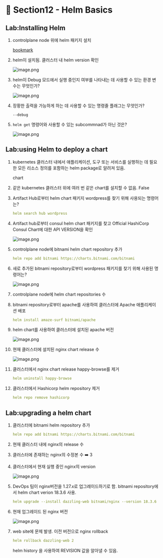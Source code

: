 # 🍨 Section12 - Helm Basics

## Lab:Installing Helm

1. controlplane node 위에 helm 패키지 설치

    [bookmark](https://helm.sh/docs/intro/install/#from-script)

2. helm이 설치됨. 클러스터 내 helm version 확인

    ![image.png](https://prod-files-secure.s3.us-west-2.amazonaws.com/b2ea2032-00e9-4883-a13b-cb03cf5b2334/c9bdd932-487b-48fe-a79d-59ac5065d76a/image.png?X-Amz-Algorithm=AWS4-HMAC-SHA256&X-Amz-Content-Sha256=UNSIGNED-PAYLOAD&X-Amz-Credential=ASIAZI2LB466UFNTQLXE%2F20250323%2Fus-west-2%2Fs3%2Faws4_request&X-Amz-Date=20250323T140821Z&X-Amz-Expires=3600&X-Amz-Security-Token=IQoJb3JpZ2luX2VjEHsaCXVzLXdlc3QtMiJHMEUCIQDX5D9%2BqzWJ%2F9PQHk3KtI8g8xg%2FvS%2BY31w7bmZrog1nCAIgXAtTJxb7da7sQDoatREXgeCyssHc%2BBNVtKhb9jZj%2FhcqiAQI1P%2F%2F%2F%2F%2F%2F%2F%2F%2F%2FARAAGgw2Mzc0MjMxODM4MDUiDG12T2avCA24oSY1%2FCrcA%2BaIedJB5w8w360b28wIG%2F90GmjCjXsrYGOEua1rGReXPHFFcosF%2FKr5ZkZHQrzsUK%2F%2Fii2htWnYVvPaIJ1QeuRlaV2YnpFWIVFQIIFkfeldIUqPOVkX0i6mWEZovf5BqrLQ6xX5NdndhIJrC88DRG4m4DuB5MgELX3xaiH1xHWjOiApv%2F92gfvBxQnesgtfUhUuuU8XWBoR%2B3%2B0jsQnw4Bi%2BqmLVuaInA0%2FBYDhRntrHvLZsPc2NeG38QyIDTKk1LIf1jGJA2TxtVdqhDM8lZJoIsNCJYP0Nmvs4sPtTnV4R%2FrH2BUXA%2FxDHGanGqnJlbE3PYPkQPYIBb%2B8YWzRbd20DgN4J8%2FTRfborKRPl7wDNElWX8xisnWdmZam4HQCM5CbyTVUfRTb%2BWNGK9nAm3hKqcWJ%2FGZryzNrYMTEE3iUE8F4TMdhYiWSBf4zm5qsxWT6DQEA5S6E5wsUWAnj%2BiaWfV7UXt01wXFH9cOtmAfO9N%2BNC0aAEsxIkIvL2vXfmz%2FDRq2uII%2F3Jf95np7pm4wnb6GaQ9jA2f7F7c58deqvdBXHbibcuNbqo6B8RLBWDj3n3AzuBYhXz3Tt2e9wNXdDwUUOFtoa9%2BSbT5Po4FSInEcaDPbwlNX9A2UwMInN%2F74GOqUBaENCgOg9avniWSwPqwE2jUfJmb933n8AFbEb4%2FM7KnlYWjzLIgQvvOHF8Jx%2BZJyk0K8sjD47n7DxeKZtY5mTqVRjjwwrBnSsgwItP4bKF8daozlav4OKtr1Nd3cjZBQkgynhDdHgQhUJieIgsj%2B5fpcyPEvPywll0%2BnO%2BRERTo9JnZCFwMFz%2FpxHe00KggwJRfzZJz82az%2BtY20p%2BGkmASz65Jkb&X-Amz-Signature=0fbed4d3867bb1bcbb2800ed7a45cf1b0308209efeb9ccb0d8eb736f07fb3315&X-Amz-SignedHeaders=host&x-id=GetObject)

3. helm이 Debug 모드에서 실행 중인지 여부를 나타내는 데 사용할 수 있는 환경 변수는 무엇인가?

    ![image.png](https://prod-files-secure.s3.us-west-2.amazonaws.com/b2ea2032-00e9-4883-a13b-cb03cf5b2334/69ca795c-9f38-4d08-ab29-52d6ec8dfe45/image.png?X-Amz-Algorithm=AWS4-HMAC-SHA256&X-Amz-Content-Sha256=UNSIGNED-PAYLOAD&X-Amz-Credential=ASIAZI2LB4667X3KJTYO%2F20250323%2Fus-west-2%2Fs3%2Faws4_request&X-Amz-Date=20250323T140822Z&X-Amz-Expires=3600&X-Amz-Security-Token=IQoJb3JpZ2luX2VjEHsaCXVzLXdlc3QtMiJGMEQCIGLvwZuZz%2FkaML2x2qSXrbiU1O89jPcZ4jIemkpSdNPSAiACsS4PJ%2BHIEljB%2F1J3i4o%2FNpUT4PJHwoj1ijPE2hpI2SqIBAjU%2F%2F%2F%2F%2F%2F%2F%2F%2F%2F8BEAAaDDYzNzQyMzE4MzgwNSIMFPioUKVM4D8LTFnSKtwD4GVWrVjweGyrPm2%2BiNi%2BVAapbL22W6TEI9I3B5scT7ddc2mX9tfzRzXU5ZkpZUhR7wZ0Ml8Ws1uvsDh2EVqCcV3HbygRdvHeQ%2BL3U2UuhocevFBSXEXwOvsO4KJ9GYD8DIATAJ7WHgxkX%2BNHMCa6UkMB2fLCX%2F15YPirMObl2Qv%2FOuma%2BOQwsDBEAC2Ml9qor%2BnocuEt8TBlZGDvhxOmO%2Fy%2BC4XaAEBgwRLW2h1F2GxuDi0oD0LSVZg2XKUvSxklfkBqKNVDg5A%2FZU03x1dGWtUi4VqgrjSTi97JxJOMXOOJ7WOG9o1KhmISyWxuyBaLpxyl%2FiLJLjoOmROuXXrZmEf%2BI6Bn8sup9VHLk%2B4%2BOSSKv156mG6VdZGhztIoRvwn5ktP1zPlvDjBdKfqqXv91FNglzPghHXGJnvijomBii6WAr4yfcC5QzP%2BwQ48YGBpCFACB%2Flu7zlk%2FCt6eb7BV3AFwJZpulHFAoLk2WpxYZpd8n4F2oNz4jqu3D4EsqQifawGY8mesefW1pX4qt10oTmsQGKWUU0pRz%2BRAlGJruivzWhdhz%2FJf9alePgdKJa%2FT0I2Sn1CHPjnXWSJDLJD7Hk8ZKBzAz0LWc2%2FjmGbkXR0v5qrTX13Oe6U0IwwnMz%2FvgY6pgGSRbNOuRQTdgwZoZlxIPg%2Bnbdy9BEJ1atAouMBfoGcvGdJumN0KWC8EPOJI8d6o5WJihuz0Od1ps2eWcLsuTCHLOXXQdT49ZQ7LHlbzpiWs2W0B%2FOJgQe1GPEjTvchLZ0Lxz7WFrCZjytGskUMeM0aY7UocpukMNfdfBmmO03YeTlxL6Jgf0Y6nkO0AWS%2FSYx8kzoES3iFDPwx1pryNCrn8r8tW8sV&X-Amz-Signature=d84b283848cd831ce7727c62e529aa031fac655c09ffc95df274e4c3e85a05c0&X-Amz-SignedHeaders=host&x-id=GetObject)

4. 장황한 출력을 가능하게 하는 데 사용할 수 있는 명령줄 플래그는 무엇인가?

    `--debug`

5. `helm get` 명령어와 사용할 수 있는 subcommnad가 아닌 것은?

    ![image.png](https://prod-files-secure.s3.us-west-2.amazonaws.com/b2ea2032-00e9-4883-a13b-cb03cf5b2334/8b4d92de-2e0c-42f2-8ca2-402d161402a4/image.png?X-Amz-Algorithm=AWS4-HMAC-SHA256&X-Amz-Content-Sha256=UNSIGNED-PAYLOAD&X-Amz-Credential=ASIAZI2LB466STDNZ7FA%2F20250323%2Fus-west-2%2Fs3%2Faws4_request&X-Amz-Date=20250323T140822Z&X-Amz-Expires=3600&X-Amz-Security-Token=IQoJb3JpZ2luX2VjEHsaCXVzLXdlc3QtMiJIMEYCIQCtDQcHoxRCedh5dCI2btQeFBSUQN0EQe4IRmF5GXfY9wIhAIFNfaet%2F0Vz19zRKyLjSGxLVzwPLwzGY8Qqo45ODznJKogECNT%2F%2F%2F%2F%2F%2F%2F%2F%2F%2FwEQABoMNjM3NDIzMTgzODA1IgwjJgCWtObSLtvCA1Eq3ANjFiDaDExOWOlYqKYurXUV30q6Uzz1c2gpdkp8Egb3GVMPWv1OQSU5xvg9qc4xFFFKiTvC663o7mZgYmzBSQDA4GGlyU9jk2uQtBZBYNQd4zRw9Wg%2FBn0lTkUFLhW%2BaagJgVeiPB8G%2F9npa5Y6KgJQsW72STCLHIJ74ggBQg5yQb6H7c4IlkDaJB5lNU82EjFHfjIsJGCHiaQv%2FP6banmcQAIhjnNYKMdm4vzbC39P2RjsmK4fv0b9whBre2RubuMb7lTy1r05FltwGblDkREtslqpnMzp2QL5dJyNpiuDrPTWboMCmbhAz3hjwZULFjyi1NEBZ53LzQZWzS8uYjKKo2cPQ56vqlI7QDDr21fF1V8GARzvCHYKsLUfV09HsDgdzvbUU7E1F4web%2BPMHR8KsTK8R52AoPM8S%2FUki0d1%2FuDZEQpZ5Ga97mwfiTiWxAv0oZwlApLp2RDRZnvvaay3OY4RqZLvGOvW6KCmESJ6LR9j%2B4t3OnENDpvwZi8SEq7gt0VmSPLS2OMQRWwPPWYKRrvGyOoMVHTqnQKM6fU69R4Ul09rEIZnJu1dNS%2BHT3vAfQ9J3PJ5rtBq%2BvMSMo434FNV7%2B22%2FcJemwqSDI3F8zw3tD%2FEHkUZjLua6TC5zP%2B%2BBjqkAc8yMQZiGQWTpwR7kf3d%2Fyn5WSmbn%2F1pfArr%2F%2FafT3SbpfjiksBsz8k4nRA4gL7ciS2nDh0gsVt%2B5kNWTYYBs0%2F2nVdhWgZ8iOmVDu%2BgjITL0rWzYg6i7k%2Fr8Y%2B6UlHUj2WJeOAsQ0G4nMVa7N3r0DJg3dAl8fYHgpQgmx62etA4KEheaGhjHSnavJn68SVTFtC3hPbDJb%2BmWumAQ0Xczpu7OpVG&X-Amz-Signature=d2babe0654171c1245013656fc171ff3a18177e6208b3fdc6e25d99b4f72c648&X-Amz-SignedHeaders=host&x-id=GetObject)


## Lab:using Helm to deploy a chart

1. kubernetes 클러스터 내에서 애플리케이션, 도구 또는 서비스를 실행하는 데 필요한 모든 리소스 정의를 포함하는 helm package로 알려져 있음.

    chart

2. 같은 kubernetes 클러스터 위에 여러 번 같은 chart를 설치할 수 없음. False
3. Artifact Hub로부터 helm chart 패키지 wordpress를 찾기 위해 사용되는 명령어는?

    ```yaml
    helm search hub wordpress
    ```

4. Artifact hub로부터 consul helm chart 패키지를 찾고 Official HashiCorp Consul Chart에 대한 API  VERSION을 확인

    ![image.png](https://prod-files-secure.s3.us-west-2.amazonaws.com/b2ea2032-00e9-4883-a13b-cb03cf5b2334/930692cd-425e-4e23-9c1b-928f9f1e131a/image.png?X-Amz-Algorithm=AWS4-HMAC-SHA256&X-Amz-Content-Sha256=UNSIGNED-PAYLOAD&X-Amz-Credential=ASIAZI2LB466SNMRAZY2%2F20250323%2Fus-west-2%2Fs3%2Faws4_request&X-Amz-Date=20250323T140823Z&X-Amz-Expires=3600&X-Amz-Security-Token=IQoJb3JpZ2luX2VjEHsaCXVzLXdlc3QtMiJHMEUCIQD9cZrCQYwlPMMwkNckfYXgxeBuPtOHAPF%2BCA3fUsnIjAIgcmQcailCQ78Ju4TC3hFrjYnOPwzgZePi3Vze%2FIPlQEAqiAQI1P%2F%2F%2F%2F%2F%2F%2F%2F%2F%2FARAAGgw2Mzc0MjMxODM4MDUiDK%2FQ6vZwVOlzd3hl5SrcA21dwNCAtRYcCsWckeC5QZiTPwGiPJkvuY%2FA95VkmU2VHu9yVhJoEv%2FhlMkuG5WE8tsLTvTZzRPPeGqywD5R8SVEElzj0tTtqECmgUOSLQvKjutwVKIA64ME6FqxnSbJ6NDNmCu0xehdYNxNeMm4ACOSzOIUFyCs0wm25DkFi6FWjmBywGR%2FD8AUUnD0gwsX0V7razuD%2BcO1yo4%2FyZdIOmVJKC1AhGgHslgddEGaOJR7DnmCFFVDLwBv3Bp6jluedStGoL5hpLFjnf%2F8F6NsLLclo0GqjCGnQhXKn2%2FoJNByObiwQ1zPOb9TJdhzlTSIw8GtjlBPqzkZQ2TouhH6IoHZRBzmx1uyxD33vt3V%2BPrBpIE5vUnUjVq%2FT6J4r6VacjLv8kU1DfeyXmkhlK%2BsHTBvgAte38w2O2VRFYc55ESjC9ehx1lRbSOUdVjGDJb1VaUELrS5kTmFJan7EGlQ8NVLgCJSO%2FfFzP0MSzuD0MEP8NZ0QK47w0Pbwd0Eodpw3tpIWB6ueMY8fNCHkbFpD0nmIJe%2FC%2Bn97KitNQxmyEMuE869n3mY9V0nuD2%2BLzC22CUtfB3kEyqJjoa8endETsaee5Dn3j6q0s%2F8N5XLnFn01tEdssO%2Fm78qnqpAMPvM%2F74GOqUBV%2F2U2Zl8yfofSv4vSB6t8wPbzRqh3BjjpbJSc8wuadLZxDsiOFiFIHRTADLerH94FbCAXKpkwsqBIkW5kitVOqCXok2MDSZKOxVukFb782hCzcmB6ntz8zJC7Ss0XdzqTYKUiAJq0zBoo3dlSNaZgmg7Y%2B2lXseZdGyOuMYDcnhR94FMxWj%2FXWhjqkZYLL3kT4CAdiERgYChbdQj04%2Bycn2VPXGl&X-Amz-Signature=b2d2d81aafce1cd5ca04f232236359e8dd07643d353fe1012777ca9a73007436&X-Amz-SignedHeaders=host&x-id=GetObject)

5. controlplane node에 bitnami helm chart repository 추가

    ```yaml
    helm repo add bitnami https://charts.bitnami.com/bitnami
    ```

6. 새로 추가된 bitnami repository로부터 wordpress 패키지를 찾기 위해 사용된 명령어는?

    ![image.png](https://prod-files-secure.s3.us-west-2.amazonaws.com/b2ea2032-00e9-4883-a13b-cb03cf5b2334/048cc660-48fe-40f7-9e95-b0f2f327e878/image.png?X-Amz-Algorithm=AWS4-HMAC-SHA256&X-Amz-Content-Sha256=UNSIGNED-PAYLOAD&X-Amz-Credential=ASIAZI2LB4667EY7N6TT%2F20250323%2Fus-west-2%2Fs3%2Faws4_request&X-Amz-Date=20250323T140823Z&X-Amz-Expires=3600&X-Amz-Security-Token=IQoJb3JpZ2luX2VjEHsaCXVzLXdlc3QtMiJHMEUCIAW0Ero%2FuqsT30wI2KqGHNjOZ22kLFQUyM%2FSm6hPY2BmAiEA2OAZXOcHD1VGfZ1RCuKO%2FRPk0oS2L%2FzUepK0mOBkEVcqiAQI1P%2F%2F%2F%2F%2F%2F%2F%2F%2F%2FARAAGgw2Mzc0MjMxODM4MDUiDL0JMarsELiGPq7txSrcA6S9cDQ1mqW4x5LCPiJiNdKR6uRpDF2a%2FqlFoaEymbWe76650cwi9qx67cyXuuifldhvpT59yAqx3sZ2Vd3qJLDrT9i%2Bq0IDNbOpw6W4Yb3NSnBM%2FdV3VE1wPSmfg4zra5KAT75C03nsRPA35oo4TjcdcHewV2CtESfmF7XRZC8TpwdcLkfY4V8cmWLLpR%2F3TnR8eMYz3xDolIS4VuFi7jys4Ai%2FyND5r7Ow%2Fr1Ri0kmjIuoYbRjrIXSmOi%2F%2F8D44eqy7Ye8jzOjkxov1j5GgRP6CwzeeJJRcUijrWK1bxheMkcjim3uy8z%2B1hAQPfoMmgcAYfYb7Bv0B8RTTyruwZfPhIASYo6VT0wTFvkMGZeYXY9tef3CAHl%2FoqoGqVga39nBbrgB07y2XL2723yLKyiye6p6RMckfFwecRlie42y00ENTPyj7gmczakQv7p6mRuTVd5UHdlA57%2BeIZUiVetlTWDbNkHrO0AbqR%2Fao3rYBZ7a8ocjx0cnDaQl7%2BHCwuTTNWjqRxkNoFDWH2t4pbyVm4KPA9qUC3FIPJ%2FQu9vGUqmdL9lq8FHg3uAfZU%2BFbH5MK%2BzsTqLJHAMYZ4DbX9MaTyIqg6zgE1beooVgKwHp8PsI4Xt1ZbfTNjkrMIXN%2F74GOqUBuk1Gg%2FGD72RfzNQb%2FW2OXiq%2BqX7tIIfCad7bUIpHerVUqGPTYvWAN8zGVjpYChe6JwAX49%2BczLfce0TbvDYXZAvtE4UCjpX%2FuObhnHe3cwFJxQ7fFRJoIzeIs8MCnJMu7qgrzFUCtIptTS%2FQ1J%2FhSwXJlHhM%2FwLKaUgIZLDaYbaTzFuorlJiw9%2F%2FfXOLwXQnrmPEZOWGN21smBggJ7tAlZBen7DN&X-Amz-Signature=a39269d37283e6ce562a0f3191015604a028dc1f3538fdafe36e4656b20cb679&X-Amz-SignedHeaders=host&x-id=GetObject)

7. controlplane node에 helm chart repositories 수
8. bitnami repository로부터 apache를 사용하여 클러스터에 Apache 애플리케이션 배포

    ```yaml
    helm install amaze-surf bitnami/apache
    ```

9. helm chart를 사용하여 클러스터에 설치된 apache 버전

    ![image.png](https://prod-files-secure.s3.us-west-2.amazonaws.com/b2ea2032-00e9-4883-a13b-cb03cf5b2334/e38adf70-0b48-42cc-9fc1-c4beff4e690a/image.png?X-Amz-Algorithm=AWS4-HMAC-SHA256&X-Amz-Content-Sha256=UNSIGNED-PAYLOAD&X-Amz-Credential=ASIAZI2LB466VYVDZBI7%2F20250323%2Fus-west-2%2Fs3%2Faws4_request&X-Amz-Date=20250323T140825Z&X-Amz-Expires=3600&X-Amz-Security-Token=IQoJb3JpZ2luX2VjEHsaCXVzLXdlc3QtMiJHMEUCIQD8BKTXvBjbb%2Bzg%2F6TgGnUxmqxqxN3toNCm7R2Mvbq8QwIgIC1%2F7S3oF2AI8Ut0lUuOTBZHH1LQO2uzMByUUAnL4x8qiAQI1P%2F%2F%2F%2F%2F%2F%2F%2F%2F%2FARAAGgw2Mzc0MjMxODM4MDUiDG%2FCaoX55OooUs5bwircA3WVuxdUopjJLXelkt5Seqs9DGM3fZm%2BX7cOWyZbkU8PNcxYdnFvEHqkycXe8Iaq2dIJPF65zro89sPx56fVmdbbvn7uAsGRtlyIpH5%2BuJvsLFqDPM0aGzHBcN7ynpPs7e60%2B%2FG0EHPrTWfVT6R032fedwg3htpX88hgA1dR3OiXGzEzTfxcYp%2F2H%2FIxsLONiRdcp%2BNf2RrBHmfGHrAt3X1zrNbVyKEcqln7Xrqhm1oq4%2FDol8%2FPVDePl19CM%2FqYgF%2BwwHBO9w3m%2BDWmwg8OVJD3PumDgZuXoMrExXdDei04zASpyfCUuvFtTfFwBKBbvRVJs83hdTr3T5pYZa4C7mdsIudUpl5%2BgADfDXDTQJ8mh5%2BXX1sqqG6Rtoc2hC1d9OlUNTQex53dOalNepwu4hMBCBcuDmTL2ADXj1wXoodvJ3dFrPM9NzstbG2nBDICAgwmoE4W%2BMR7EM0XQM%2B9FBnlFxbx9cDebDkafk5N9VgAA6wCfcsoNPUk5AoCy%2F38R%2FzfyfCTe0L%2BqWlx7HpmDouP16ZEdm4MVfm6mSMxuC6e%2FdEBYLn6AeUNuDdTs3npRzu5kUYl1i79odWYuymKEPihKPAnnxqTpQJN0YX1SIsQHXC7unE2jt7LYrbqMMXM%2F74GOqUBJ9h%2F0NAId1UY7x38QFZrTprL0In6wGJMF3zP8%2F2SBXef1wJjRBRZKVMGWYoY9NLht2iydECpoyMjcOLWPKIpDMAsKEFXRw%2Br8ynmPsqMXvXBLHC%2FoGxZvSZNF1bmqrZcFLvmON5%2BHxhHNyZjgtVPiUCN1IGLXhMM4Fi2B0e8D0Anc%2FRxGsz%2BnCOwruLKvFbfsNfWB%2FVJzc7Izt1gkJLb%2B9qEWjd3&X-Amz-Signature=7738f5db2c682c2aeb74f7d58795edf7878cac3cafa74e2daab0daf07ba7ef72&X-Amz-SignedHeaders=host&x-id=GetObject)

10. 현재 클러스터에 설치된 nginx chart release 수

    ![image.png](https://prod-files-secure.s3.us-west-2.amazonaws.com/b2ea2032-00e9-4883-a13b-cb03cf5b2334/8388808b-1d20-480f-ba99-2276eda3aeec/image.png?X-Amz-Algorithm=AWS4-HMAC-SHA256&X-Amz-Content-Sha256=UNSIGNED-PAYLOAD&X-Amz-Credential=ASIAZI2LB466WWQENP3N%2F20250323%2Fus-west-2%2Fs3%2Faws4_request&X-Amz-Date=20250323T140825Z&X-Amz-Expires=3600&X-Amz-Security-Token=IQoJb3JpZ2luX2VjEHsaCXVzLXdlc3QtMiJGMEQCIF3e%2BfDUfWKM1m0f5XwnelYbMQVrruiA1lqwtz%2Fw%2BD9MAiAtz%2B6leWtiUZ0KWkKGyU20ULU9MI8acoRAsi3CwtWS2iqIBAjU%2F%2F%2F%2F%2F%2F%2F%2F%2F%2F8BEAAaDDYzNzQyMzE4MzgwNSIMPaBsF7BRdjhwopsFKtwDUeIomgiOcKou31cmbAPher36eQqK2tprqHQsNglJwjYjtptSZ46QQB1HBasoC0Csp9zgRbnVx7xTJC0gKB8kSVcMeS9GqvC2ToX89fzICYm3wnCDdvgHeuQUH4lrNfp107s2VIq0QZvgl54O0u6nrcrTj8nrAUrUyT1f2PNpEARTvbEoj4LNgWcAnWih7T1G2iATvVPO%2FtqBrKd5iBu8Z2BeBq7BwZVqaVpZcbUkiqGZ1Fc4DZ1p3pZVXSAMCvnw9ze5KXQMWFDDx2XldsUS%2FJVK1hmzH5cTwHtal%2B1btTdVdizGzfP5dpiUTnZ4dL6Tz05KXERMCvDjnl2%2BBYCKV0jdDYwWE9VNBw2fjO%2FtRbD8ijNasPYPyi3HSXBZwiL54X%2FKv%2FASyinmvTKBhsvvOqdj1ScEIYqH%2BXTFujvI9jYGjw5xsv6EqS1eNCaXszhYEtnQY0sBfkf%2B0Pi%2B57yDU6FeKHZgEmOhZIGssunUqtvG%2BOzLIqFQpwsZyk8Aj%2FPQEx0H3hrrsCOssC6w8wGkThZyiGmOWe3QAogcbehdsM49seIaY5SD7qBeq0dGuKXlVQGbZFsP3dFag1OdC4WMrq1j5j%2BIwevv8bs5sHETJF77hSh2dUegvD2Cqa8wm8z%2FvgY6pgH3kpOWBO53MKR7FuajYka7OxSNkWwD4tzcrojlKA8c5lxUoAEyq3m2vZSpZTGBqFR%2B%2Bv%2BmCVGvD6YB3GG1CW67gRCVpj8ZKkZA2Zf03bqZd6%2FVGEESixzBLJkz0Ml9ZQFIyKMIe%2BQ8eHiGKczijFolKUZFEkKP%2Fw3NnmCOOolAkwKGVSqKqA5865vz%2FlsldEPlWnWLirULaJOZPYxKezu2eIZxf%2FxX&X-Amz-Signature=bda2ac05419e05ce6832bd4a8a41b3ee56f9446c517d9cbcf7a8e5b19ec0328f&X-Amz-SignedHeaders=host&x-id=GetObject)

11. 클러스터에서 nginx chart release happy-browse를 제거

    ```yaml
    helm uninstall happy-browse
    ```

12. 클러스터에서 Hashicorp helm repository 제거

    ```yaml
    helm repo remove hashicorp
    ```


## Lab:upgrading a helm chart

1. 클러스터에 bitnami helm repository 추가

    ```yaml
    helm repo add bitnami https://charts.bitnami.com/bitnami
    ```

2. 현재 클러스터 내에 nginx의  release 수
3. 클러스터에 존재하는 nginx의 수정본 수 ➡️ 3
4. 클러스터에서 현재 실행 중인 nginx의 version

    ![image.png](https://prod-files-secure.s3.us-west-2.amazonaws.com/b2ea2032-00e9-4883-a13b-cb03cf5b2334/b455502b-e813-41c9-a31d-758acd7b6fc1/image.png?X-Amz-Algorithm=AWS4-HMAC-SHA256&X-Amz-Content-Sha256=UNSIGNED-PAYLOAD&X-Amz-Credential=ASIAZI2LB466TTXFGAFW%2F20250323%2Fus-west-2%2Fs3%2Faws4_request&X-Amz-Date=20250323T140830Z&X-Amz-Expires=3600&X-Amz-Security-Token=IQoJb3JpZ2luX2VjEHsaCXVzLXdlc3QtMiJIMEYCIQDX5lL9I2gahoq%2BCLES9tIYDvkkLnntSCLTDMbOyQfq%2BQIhAMTPIpu1NuC%2FZsKN3wmwzFWNtroM5gLCQOb3OkJc0SHiKogECNT%2F%2F%2F%2F%2F%2F%2F%2F%2F%2FwEQABoMNjM3NDIzMTgzODA1IgxaVU1cL53hadiil5Yq3ANyzt8Cyew%2Bwqj1vZGcmoPUH11m6u0BeWSNpNyzhZS2K97hIOgzzLmKeTzOfZlkbxAxfQ8qnf1co23c73wcYy%2BZvJyNyQ2RwycHJ3OzvMlk5AT%2BKTW0M6TfNvq1TLOXp2ZMr8eAIE7IBmAQtC%2FuXje2w1jSbYaLUpMnCflJmkFHi2rHTAAxdYuXFl%2FNBqEDCSyB2zj3dg6srVw7E8o1FIFTFH%2FFSesdDFRmJ8mYSrTGTvgIXGh9mexpRoLG49lIfePAA%2BbvSWg05V8VsLa7C6IM%2Be%2BUoo95zzi8wVo4LRW0Eg1rxlFRRZubzC%2BPqj9%2Bg3LglZHOSpMZPW5f10PtHzdifjWJQeyN6yNDhxmn9pSjGLJBbmr9v1StxwfbvZ55SSFP2DIUCP9hEIDbBkyazW4uKgrm4pNUwSrzwtVNKqrhAWWlkoxlOfLzcifDT2M7lL9cX5yUZxlPEF0WDCxzHdcRmasGkwy6PP6LKCb4kIt56cEGSplT7W1Mv8oswVdq9VXjAOZWLkZrE3GYenAJLJExlyqrpkQQ0lf6zX%2B636htSpxV6Gioogs15oAR%2F9O5VahlZ%2BKDr5X7QwZ%2FICF3VsW82S2UBPmmNmFw6CrefXgHZUQv3r4UYF8xc%2FpIWDCezP%2B%2BBjqkAWL%2FwU%2BzCtYlmrFiKEKEutx66MC318%2F8UFlbm9U7Dl7d2ZclIEuub8z6ncF6Gu52B7I%2BTKFinpXnfaCmlP1nyx44eblKTEqkbHjlILnUD%2ByUaKyL5u6KTZmT3095wuH4Zjayjb5kjAqwfiIRG0wCAzo3TILbBVgIIdbWftCKsPvDcITc9PGeR88vu2pmjRRwEnnrTDQEWNQwFtwp3RpDHxmL%2F1ho&X-Amz-Signature=5e3b80334f82c9d593e834763010046c450428ccb490c392f00af55c1f285cd9&X-Amz-SignedHeaders=host&x-id=GetObject)

5. DevOps 팀이 nginx버전을 1.27.x로 업그레이드하기로 함. bitnami repository에서 helm chart verion 18.3.6 사용.

    ```yaml
    helm upgrade --install dazzling-web bitnami/nginx --version 18.3.6
    ```

6. 현재 업그레이드 된 nginx 버전

    ![image.png](https://prod-files-secure.s3.us-west-2.amazonaws.com/b2ea2032-00e9-4883-a13b-cb03cf5b2334/f7b287a2-6476-42d1-97ee-a1845c92fe99/image.png?X-Amz-Algorithm=AWS4-HMAC-SHA256&X-Amz-Content-Sha256=UNSIGNED-PAYLOAD&X-Amz-Credential=ASIAZI2LB466TTO2N564%2F20250323%2Fus-west-2%2Fs3%2Faws4_request&X-Amz-Date=20250323T140830Z&X-Amz-Expires=3600&X-Amz-Security-Token=IQoJb3JpZ2luX2VjEHsaCXVzLXdlc3QtMiJHMEUCIQDO2TBYvrusEayxp6bvjhqQeAhpFrD1%2BRvS462iHiRfSgIgD5d%2Fuc2CAMcL4JIdlhs3b3QKL5LZfI%2FLD8qZcSJ17G0qiAQI1P%2F%2F%2F%2F%2F%2F%2F%2F%2F%2FARAAGgw2Mzc0MjMxODM4MDUiDDmRI7NUArL9AgXISircA6aXeiH97%2BkuT2NV0%2F91AtwmV%2BeDzVUZ3PfQDu%2F0IPbmbqLGvAoY0I3AQEDYYI3YE6XJlxsaFyTN7HS1o38HupVggFgcB89Nbz3PvdSo120GwizI3GQuUKHX4xGf%2F%2FLVJ8tYptYPS5z9V%2FHf7cZ3aBw76BY1Gg%2BAkc0qlGEjyMWZHIMYh2PcSkHtjFWYD1g%2BGevKNnvh1keyJg7LohCbJEzqpTmZlnI6reBDvbcWsidYeQ%2FJPLSJ5sZ70vIf0VA1LzlP5X9E61NzDdEt2%2FuXEXEaoUt7HM7PwEosJDN1nQl8epQBM5rJW8lJPsWV%2BpPWPsOJtYoBW%2FM%2BfjK8UxIeKU6MTEFPTRMQHH7IwGvuq90rCWWPfQuvJpL%2BAr%2FMBqfBY2eYF0PAFPFCMYgTE9Xs3WXCLz1uwbZ7%2FdSgumTW5i8EC7dYaO8ie%2Bwd6ipc6FR5OlNO6JM3xEnNriv7EUtvqbNHwWtE5bAgUFixYH77vhtDHJ3fzg%2Fco%2FiL2fx6ITJHxlVggFXVXRMhhxOBLf78kx7zXw1kFMVKSbhYhMlvYEx%2F3i0IMQMUPAbOhAK1OmNJhuR7JRtDM8nfNUBDpijSgrDTrtrAgsgjKC0fYoKpZ%2Fzi2WzbE6UeYl1Nyd6tMNHM%2F74GOqUBaECNrw9HZ2r%2Bzr%2FcG7%2BczT9tCd5%2FbzuuUkhE8Z0JrExQ%2FnTkL9trZ6EVY8oaCqPw1g1%2But9sztVOBrbk1zbbuLJ5DAVUCOsJtGOqtsqzcUOK0tmWFoUL9xqj1cVUmU7pVaLJkTrLu97%2FkgXmVig4dyYxivRv0ZbfR1h3%2BRJeFg2kpAQvLC64M7tPt%2BNtnCnIpXI1V1JOaBlXYbEQiDRfyOfB0okj&X-Amz-Signature=d569fd1d932c100bba151c9a838ad5bbca3c18d11d03b7ae3a4744e38f4fbb30&X-Amz-SignedHeaders=host&x-id=GetObject)

7. web site에 문제 발생. 이전 버전으로 nginx rollback

    ```yaml
    helm rollback dazzling-web 2
    ```


    helm history <release name>을 사용하여 REVISION 값을 알아낼 수 있음.

